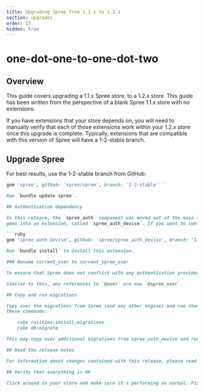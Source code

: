 ```yaml
---
title: Upgrading Spree from 1.1.x to 1.2.x
section: upgrades
order: 15
hidden: true
---
```


# one-dot-one-to-one-dot-two

## Overview

This guide covers upgrading a 1.1.x Spree store, to a 1.2.x store. This guide has been written from the perspective of a blank Spree 1.1.x store with no extensions.

If you have extensions that your store depends on, you will need to manually verify that each of those extensions work within your 1.2.x store once this upgrade is complete. Typically, extensions that are compatible with this version of Spree will have a 1-2-stable branch.

## Upgrade Spree

For best results, use the 1-2-stable branch from GitHub:

```ruby
gem 'spree', github: 'spree/spree', branch: '1-2-stable'```

Run `bundle update spree`.

## Authentication dependency

In this release, the `spree_auth` component was moved out of the main set of
gems into an extension, called `spree_auth_devise`. If you want to continue using Spree's authentication, then you will need to specify this extension as a dependency in your `Gemfile`:

```ruby
gem 'spree_auth_devise', github: 'spree/spree_auth_devise', branch: '1-2-stable'```

Run `bundle install` to install this extension.

### Rename current_user to current_spree_user

To ensure that Spree does not conflict with any authentication provided by the application, Spree has renamed its `current_user` variable to `current_spree_user`. You should make this change wherever necessary within your application.

Similar to this, any references to `@user` are now `@spree_user`.

## Copy and run migrations

Copy over the migrations from Spree (and any other engine) and run them using
these commands:

    rake railties:install:migrations
    rake db:migrate

This may copy over additional migrations from spree_auth_devise and run them as well.

## Read the release notes

For information about changes contained with this release, please read the [1.2.0 Release Notes](http://guides.spreecommerce.org/release_notes/spree_1_2_0.html).

## Verify that everything is OK

Click around in your store and make sure it's performing as normal. Fix any deprecation warnings you see.
```

